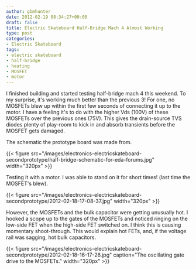 ```yaml
---
author: gbmhunter
date: 2012-02-19 08:34:27+00:00
draft: false
title: Electric Skateboard Half-Bridge Mach 4 Almost Working
type: post
categories:
- Electric Skateboard
tags:
- electric skateboard
- half-bridge
- heating
- MOSFET
- motor
---
```


I finished building and started testing half-bridge mach 4 this weekend. To my surprise, it's working much better than the previous 3! For one, no MOSFETs blew up within the first few seconds of connecting it up to the motor. I have a feeling it's to do with the higher Vds (100V) of these MOSFETs over the previous ones (75V). This gives the drain-source TVS diodes plenty of play-room to kick in and absorb transients before the MOSFET gets damaged.

The schematic the prototype board was made from.

{{< figure src="/images/electronics-electricskateboard-secondprototype/half-bridge-schematic-for-eda-forums.jpg"   width="320px" >}}

Testing it with a motor. I was able to stand on it for short times! (last time the MOSFET's blew).

{{< figure src="/images/electronics-electricskateboard-secondprototype/2012-02-18-17-08-37.jpg"   width="320px" >}}

However, the MOSFETs and the bulk capacitor were getting unusually hot. I hooked a scope up to the gates of the MOSFETs and noticed ringing on the low-side FET when the high-side FET switched on. I think this is causing momentary shoot-through. This would explain hot FETs, and, if the voltage rail was sagging, hot bulk capacitors.

{{< figure src="/images/electronics-electricskateboard-secondprototype/2012-02-18-16-17-26.jpg" caption="The oscillating gate drive to the MOSFETs."  width="320px" >}}
